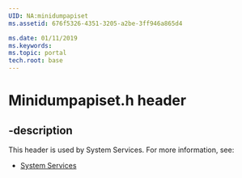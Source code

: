 ```yaml
---
UID: NA:minidumpapiset
ms.assetid: 676f5326-4351-3205-a2be-3ff946a865d4

ms.date: 01/11/2019
ms.keywords: 
ms.topic: portal
tech.root: base
---
```


# Minidumpapiset.h header


## -description


This header is used by System Services. For more information, see:

- [System Services](../_base/index.md)

